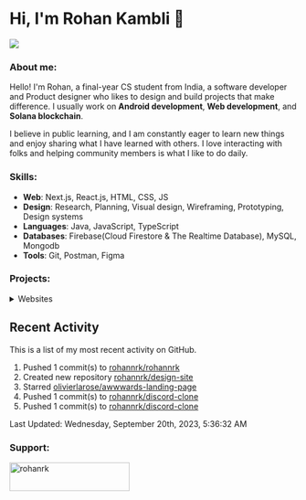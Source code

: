 # Hi, I'm Rohan Kambli 👋

![](https://cdn.discordapp.com/attachments/931938342944256030/1153040307353550928/Debbie_Balboa.gif)

###  About me:
Hello! I'm Rohan, a final-year CS student from India, a software developer and Product designer who likes to design and build projects that make difference.
I usually work on **Android development**, **Web development**, and **Solana blockchain**.

I believe in public learning, and I am constantly eager to learn new things and enjoy sharing what I have learned with others. I love interacting with folks and helping community members is what I like to do daily.

### Skills:

- **Web**: Next.js, React.js, HTML, CSS, JS
- **Design**: Research, Planning, Visual design, Wireframing, Prototyping, Design systems
- **Languages**: Java, JavaScript, TypeScript
- **Databases**: Firebase(Cloud Firestore & The Realtime Database), MySQL, Mongodb
- **Tools**: Git, Postman, Figma

### Projects:


<!-- Websites -->

<details>
<summary>Websites</summary>

Web Site | Front End | Source Code | Live Demo
-------- | --------- | :-------: | :--:
Dev Portfolio | Next.js, TS, HTML, CSS | [Repo](https://github.com/rohannrk/dev-site) | [Link](https://devr-site.vercel.app/)
Linkcollect | Next.js, JS, Tailwind CSS, HTML | [Repo](https://github.com/rohannrk/Linkcollect-Frontend) | [Link](https://linkcollect.io//)
Airbnb-clone | Next.js, TS, Tailwind CSS, HTML | [Repo](https://github.com/rohannrk/airbnb) | [Link](https://propertyrental-a9edyimfl-rohannrk.vercel.app/)
Discord-clone | Next JS, TS, SQL | [Repo](https://github.com/rohannrk/discord-clone)| soon
</details>


## Recent Activity

This is a list of my most recent activity on GitHub.

<!--RECENT_ACTIVITY:start-->
1. Pushed 1 commit(s) to [rohannrk/rohannrk](https://github.com/rohannrk/rohannrk)<br>
2. Created new repository [rohannrk/design-site](https://github.com/rohannrk/design-site)<br>
3. Starred [olivierlarose/awwwards-landing-page](https://github.com/olivierlarose/awwwards-landing-page)<br>
4. Pushed 1 commit(s) to [rohannrk/discord-clone](https://github.com/rohannrk/discord-clone)<br>
5. Pushed 1 commit(s) to [rohannrk/discord-clone](https://github.com/rohannrk/discord-clone)<br>
<!--RECENT_ACTIVITY:end-->

<!--RECENT_ACTIVITY:last_update-->
Last Updated: Wednesday, September 20th, 2023, 5:36:32 AM
<!--RECENT_ACTIVITY:last_update_end-->
  
<h3 align="left">Support:</h3>
<p><a href="https://www.buymeacoffee.com/rohanrk"> <img align="left" src="https://cdn.buymeacoffee.com/buttons/v2/default-yellow.png" height="50" width="210" alt="rohanrk" /></a></p><br><br>